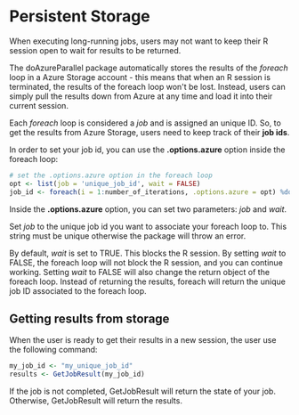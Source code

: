 # Persistent Storage

When executing long-running jobs, users may not want to keep their R session open to wait for results to be returned. 

The doAzureParallel package automatically stores the results of the *foreach* loop in a Azure Storage account - this means that when an R session is terminated, the results of the foreach loop won't be lost. Instead, users can simply pull the results down from Azure at any time and load it into their current session.

Each *foreach* loop is considered a *job* and is assigned an unique ID. So, to get the results from Azure Storage, users need to keep track of their **job ids**. 

In order to set your job id, you can use the **.options.azure** option inside the foreach loop:

```R
# set the .options.azure option in the foreach loop
opt <- list(job = 'unique_job_id', wait = FALSE)
job_id <- foreach(i = 1:number_of_iterations, .options.azure = opt) %dopar% { ... }
```

Inside the **.options.azure** option, you can set two parameters: *job* and *wait*. 

Set *job* to the unique job id you want to associate your foreach loop to. This string must be unique otherwise the package will throw an error. 

By default, *wait* is set to TRUE. This blocks the R session. By setting *wait* to FALSE, the foreach loop will not block the R session, and you can continue working. Setting *wait* to FALSE will also change the return object of the foreach loop. Instead of returning the results, foreach will return the unique job ID associated to the foreach loop.

## Getting results from storage

When the user is ready to get their results in a new session, the user use the following command:

```R
my_job_id <- "my_unique_job_id"
results <- GetJobResult(my_job_id)
```

If the job is not completed, GetJobResult will return the state of your job. Otherwise, GetJobResult will return the results.
